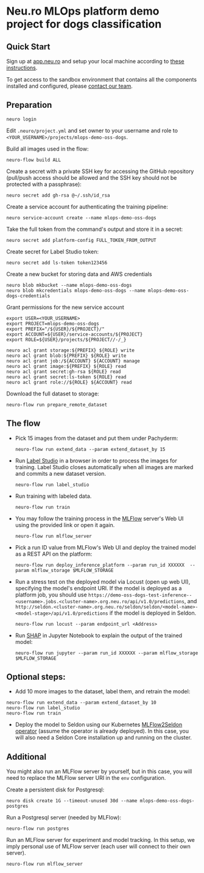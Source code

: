 # Neu.ro MLOps platform demo project for dogs classification

## Quick Start

Sign up at [app.neu.ro](https://app.neu.ro) and setup your local machine according to [these instructions](https://docs.neu.ro/getting-started#installing-the-cli).

To get access to the sandbox environment that contains all the components installed and configured, please [contact our team](team@neu.ro).

## Preparation

```shell
neuro login
```

Edit `.neuro/project.yml` and set owner to your username and role to `<YOUR_USERNAME>/projects/mlops-demo-oss-dogs`.

Build all images used in the flow:

```shell
neuro-flow build ALL
```

Create a secret with a private SSH key for accessing the GitHub repository (pull/push access should be allowed and the SSH key should not be protected with a passphrase):

```shell
neuro secret add gh-rsa @~/.ssh/id_rsa
```

Create a service account for authenticating the training pipeline:

```shell
neuro service-account create --name mlops-demo-oss-dogs
```

Take the full token from the command's output and store it in a secret:

```shell
neuro secret add platform-config FULL_TOKEN_FROM_OUTPUT
```

Create secret for Label Studio token:

```shell
neuro secret add ls-token token123456
```

Create a new bucket for storing data and AWS credentials

```shell
neuro blob mkbucket --name mlops-demo-oss-dogs
neuro blob mkcredentials mlops-demo-oss-dogs --name mlops-demo-oss-dogs-credentials
```

Grant permissions for the new service account

```shell
export USER=<YOUR_USERNAME>
export PROJECT=mlops-demo-oss-dogs
export PREFIX="/${USER}/${PROJECT}/"
export ACCOUNT=${USER}/service-accounts/${PROJECT}
export ROLE=${USER}/projects/${PROJECT//-/_}

neuro acl grant storage:${PREFIX} ${ROLE} write
neuro acl grant blob:${PREFIX} ${ROLE} write
neuro acl grant job:/${ACCOUNT} ${ACCOUNT} manage
neuro acl grant image:${PREFIX} ${ROLE} read 
neuro acl grant secret:gh-rsa ${ROLE} read
neuro acl grant secret:ls-token ${ROLE} read
neuro acl grant role://${ROLE} ${ACCOUNT} read
```

Download the full dataset to storage:

```shell
neuro-flow run prepare_remote_dataset
```

## The flow

- Pick 15 images from the dataset and put them under Pachyderm:

  ```shell
  neuro-flow run extend_data --param extend_dataset_by 15
  ```

- Run [Label Studio](https://labelstud.io/) in a browser in order to process the images for training. Label Studio closes automatically when all images are marked and commits a new dataset version.

  ```shell
  neuro-flow run label_studio
  ```

- Run training with labeled data.

  ```shell
  neuro-flow run train
  ```

- You may follow the training process in the [MLFlow](https://www.mlflow.org/) server's Web UI using the provided link or open it again.

  ```shell
  neuro-flow run mlflow_server
  ```

- Pick a run ID value from MLFlow's Web UI and deploy the trained model as a REST API on the platform:

  ```shell
  neuro-flow run deploy_inference_platform --param run_id XXXXXX  --param mlflow_storage $MLFLOW_STORAGE
  ```

- Run a stress test on the deployed model via Locust (open up web UI), specifying the model's endpoint URI. If the model is deployed as a platform job, you should use `https://demo-oss-dogs-test-inference--<username>.jobs.<cluster-name>.org.neu.ro/api/v1.0/predictions`, and `http://seldon.<cluster-name>.org.neu.ro/seldon/seldon/<model-name>-<model-stage>/api/v1.0/predictions` if the model is deployed in Seldon.

  ```shell
  neuro-flow run locust --param endpoint_url <Address>
  ```

- Run [SHAP](https://shap.readthedocs.io/en/latest/index.html) in Jupyter Notebook to explain the output of the trained model:

  ```shell
  neuro-flow run jupyter --param run_id XXXXXX --param mlflow_storage $MLFLOW_STORAGE
  ```

## Optional steps:

- Add 10 more images to the dataset, label them, and retrain the model:

```shell
neuro-flow run extend_data --param extend_dataset_by 10
neuro-flow run label_studio
neuro-flow run train
```

- Deploy the model to Seldon using our Kubernetes [MLFlow2Seldon operator](https://github.com/neuro-inc/mlops-k8s-mlflow2seldon) (assume the operator is already deployed). In this case, you will also need a Seldon Core installation up and running on the cluster.

## Additional

You might also run an MLFlow server by yourself, but in this case, you will need to replace the MLFlow server URI in the `env` configuration.

Create a persistent disk for Postgresql:

```shell
neuro disk create 1G --timeout-unused 30d --name mlops-demo-oss-dogs-postgres
```

Run a Postgresql server (needed by MLFlow):

```shell
neuro-flow run postgres
```

Run an MLFlow server for experiment and model tracking. In this setup, we imply personal use of MLFlow server (each user will connect to their own server).

```shell
neuro-flow run mlflow_server
```
